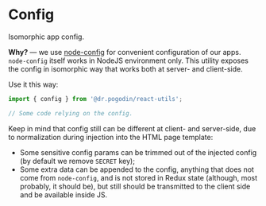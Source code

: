 # Config
Isomorphic app config.

**Why?** &mdash; we use [node-config](https://github.com/lorenwest/node-config)
for convenient configuration of our apps. `node-config` itself works in NodeJS
environment only. This utility exposes the config in isomorphic way that works
both at server- and client-side.

Use it this way:
```js
import { config } from '@dr.pogodin/react-utils';

// Some code relying on the config.
```

Keep in mind that config still can be different at client- and server-side, due
to normalization during injection into the HTML page template:
- Some sensitive config params can be trimmed out of the injected config (by
  default we remove `SECRET` key);
- Some extra data can be appended to the config, anything that does not come
  from `node-config`, and is not stored in Redux state (although, most probably,
  it should be), but still should be transmitted to the client side and be
  available inside JS.
